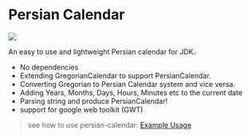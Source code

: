 # Persian Calendar #

[![](https://jitpack.io/v/mortezaadi/persian-calendar.svg)](https://jitpack.io/#mortezaadi/persian-calendar)

An easy to use and lightweight Persian calendar for JDK.
  
  * No dependencies
  * Extending GregorianCalendar to support PersianCalendar.
  * Converting Gregorian to Persian Calendar system and vice versa.
  * Adding Years, Months, Days, Hours, Minutes etc to the current date
  * Parsing string and produce PersianCalendar!
  * support for google web toolkit (GWT)


> see how to use persian-calendar: [Example Usage](https://github.com/mortezaadi/persian-calendar/wiki)
